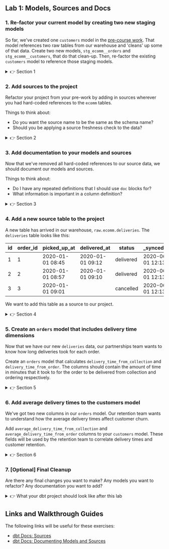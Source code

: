 ## Lab 1: Models, Sources and Docs

### 1. Re-factor your current model by creating two new staging models

So far, we've created one `customers` model in the [pre-course work](../pre-course/pre_course.md). That model references two raw tables from our warehouse and 'cleans' up some of that data. Create two new models, `stg_ecomm__orders` and `stg_ecomm__customers`, that do that clean-up. Then, re-factor the existing `customers` model to reference those staging models.

<details>
  <summary>👉 Section 1</summary>

  (1) Create a new file in the `models/` directory called `stg_ecomm__orders.sql` that contains the following SQL:

  ```sql
  with source as (
    select
      *
    from raw.ecomm.orders
  ),

  renamed as (
    select
      id as order_id,
      *,
      created_at as ordered_at,
      status as order_status
    from source
  ),

  final as (
    select
      *
    from renamed
  )

  select
    *
  from final
  ```
  (2) Create a new file in the `models/` directory called `stg_ecomm__customers.sql` that contains the following SQL:

  ```sql
  with source as (
    select
      *
    from raw.ecomm.customers
  ),

  renamed as (
    select
      id as customer_id,
      *
    from source
  ),

  final as (
    select
      *
    from renamed
  )

  select
    *
  from final
  ```
  (3) Re-factor the top two CTEs of our original `customers` model to select from our new models using the `ref` macro. The first CTE should now be:

  ```sql
  select
    *
  from {{ ref('stg_ecomm__orders') }}
  ```

  (4) Execute `dbt run` in the console at the bottom of your screen to make sure everything is working. (This will be the final step of many sections. Eventually I'll stop listing it explicitly.)
</details>

### 2. Add sources to the project

Refactor your project from your pre-work by adding in sources wherever you had hard-coded references to the `ecomm` tables.

Things to think about:
* Do you want the source name to be the same as the schema name?
* Should you be applying a source freshness check to the data?

<details>
  <summary>👉 Section 2</summary>

  (1) Create a new file in the `models/` directly called `sources.yml`. At a minimum, the file should have the following information:
  ```yml
  version: 2

  sources:
    - name: ecomm
      database: raw
      tables:
        - name: customers
        - name: orders
  ```

  (2) Replace the hard-coded table references in `stg_ecomm__orders` and `stg_ecomm__customers` with the source function. The source function looks like:
  ```sql
  {{ source('ecomm', 'customers') }}
  ```

  (3) Execute `dbt run` in the console at the bottom of your screen to make sure everything is working.

</details>

### 3. Add documentation to your models and sources

Now that we've removed all hard-coded references to our source data, we should document our models and sources.

Things to think about:
* Do I have any repeated definitions that I should use `doc` blocks for?
* What information is important in a column definition?

<details>
  <summary>👉 Section 3</summary>

  (1) Update your `sources.yml` file with descriptions for either the tables or the columns. In this example, I have added a description to each table:
  ```yml
  version: 2

  sources:
    - name: ecomm
      database: raw
      tables:
        - name: customers
          description: Each record in this table represents a customer in our ecommerce application.
        - name: orders
          description: Each record in this table represents an order in our ecommerce application.
  ```

  (2) Create a new file in the `models/` directory called `schema.yml`. In this example, I have added table descriptions and some column descriptions:
  ```yml
  version: 2

  models:
    - name: customers
      description: Each record represents a customer.
      columns:
        - name: customer_id
          description: A unique customer ID from our ecommerce application.
        - name: first_name
          description: A customer's first name.
        - name: last_name
          description: A customer's last name.
        - name: count_orders
          description: The number of orders a customer has had all-time.
        - name: first_order_at
          description: The timestamp of a customer's first order.
        - name: most_recent_order_at
          description: The timestamp of a customer's most recent order.
  ```

  (3) Execute `dbt docs generate` in the console at the bottom of your screen to make sure everything is working. If it runs successfully, you can click in the top left corner to see your auto-generated documentation.

</details>

### 4. Add a new source table to the project

A new table has arrived in our warehouse, `raw.ecomm.deliveries`. The `deliveries` table looks like this:

| id | order_id | picked_up_at     | delivered_at     | status    | _synced_at       |
|----|----------|------------------|------------------|-----------|------------------|
| 1  | 1        | 2020-01-01 08:45 | 2020-01-01 09:12 | delivered | 2020-06-01 12:13 |
| 2  | 2        | 2020-01-01 08:57 | 2020-01-01 09:10 | delivered | 2020-06-01 12:13 |
| 3  | 3        | 2020-01-01 09:01 |                  | cancelled | 2020-06-01 12:13 |

We want to add this table as a source to our project. 

<details>
  <summary>👉 Section 4</summary>

  (1) Add the `deliveries` table in your `models/sources.yml` file.

</details>

### 5. Create an `orders` model that includes delivery time dimensions

Now that we have our new `deliveries` data, our partnerships team wants to know how long deliveries took for each order.

Create an `orders` model that calculates `delivery_time_from_collection` and `delivery_time_from_order`. The columns should contain the amount of time in minutes that it took to for the order to be delivered from collection and ordering respectively.

<details>
  <summary>👉 Section 5</summary>

  (1) While we could reference the source table directly in the orders model, we'll follow the standard we've set above and create an `stg_` model for the deliveries table. Create a new file in the `models/` directory called `stg_ecomm__deliveries.sql` that contains the following SQL:
  ```sql
  with source as (
    select
        *
    from {{ source('ecomm', 'deliveries') }}
  ),

  renamed as (
    select
      id as delivery_id,
      *,
      status as delivery_status
    from source
  ),

  final as (
    select
      *
    from renamed
  )

  select
    *
  from final
  ```

  (2) Create a new file in the `models/` directory called `orders.sql` that contains the following SQL:
  ```sql
  with orders as (
    select 
      *
    from {{ ref('stg_ecomm__orders') }}
  ),
  
  deliveries as (
    select
      *
    from {{ ref('stg_ecomm__deliveries') }}
  ),
  
  deliveries_filtered as (
    select 
      *
    from deliveries
    where delivery_status = 'delivered'
  ),
  
  joined as (
    select
      orders.order_id,
      orders.customer_id,
      orders.ordered_at,
      orders.order_status,
      orders.total_amount,
      orders.store_id,
      datediff('minutes', orders.ordered_at, deliveries_filtered.delivered_at) as delivery_time_from_order,
      datediff('minutes', deliveries_filtered.picked_up_at, deliveries_filtered.delivered_at) as delivery_time_from_collection
    from orders
    left join deliveries_filtered on (orders.order_id = deliveries_filtered.order_id)
  )

  select
    *
  from joined
  ```

  (3) Execute `dbt run` in the console at the bottom of your screen to make sure everything is working.

</details>

### 6. Add average delivery times to the customers model

We've got two new columns in our `orders` model. Our retention team wants to understand how the average delivery times affect customer churn.

Add `average_delivery_time_from_collection` and `average_delivery_time_from_order` columns to your `customers` model. These fields will be used by the retention team to correlate delivery times and customer retention.

<details>
  <summary>👉 Section 6</summary>

  (1) In the `orders` CTE in the `customers` model, replace `{{ ref('stg_ecomm__orders') }}` with `{{ ref('orders') }}`. The model will now reference our new orders model instead of the original `stg_` model.

  (2) In our `customer_metrics` CTE, add two new lines for the average delivery time metrics:
  ```sql
  avg(delivery_time_from_collection) as average_delivery_time_from_collection,
  avg(delivery_time_from_order) as average_delivery_time_from_order,
  ```

  (3) Finally, add those two new fiels in your `joined` CTE.

  (4) Execute `dbt run` in the console at the bottom of your screen to make sure everything is working.

</details>

### 7. [Optional] Final Cleanup

Are there any final changes you want to make? Any models you want to refactor? Any documentation you want to add?


<details>
  <summary>👉 What your dbt project should look like after this lab</summary>

  ```
  analysis/
  logs/
  macros/
  models/
  ├─ customers.sql
  ├─ orders.sql
  ├─ schema.yml
  ├─ sources.yml
  ├─ stg_ecomm__customers.sql
  ├─ stg_ecomm__deliveries.sql
  ├─ stg_ecomm__orders.sql
  seeds/
  snapshots/
  target/
  tests/
  .gitignore
  dbt_project.yml
  README.md
  ```
</details>

## Links and Walkthrough Guides

The following links will be useful for these exercises:

* [dbt Docs: Sources](https://docs.getdbt.com/docs/building-a-dbt-project/using-sources/)
* [dbt Docs: Documenting Models and Sources](https://docs.getdbt.com/docs/building-a-dbt-project/documentation/)
